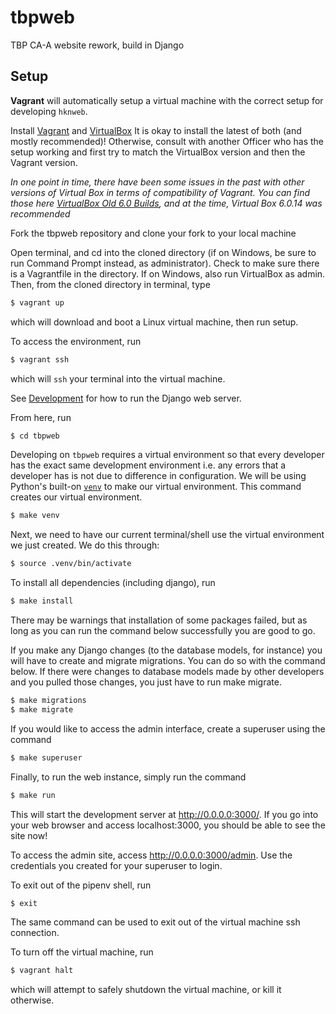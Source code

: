 # tbpweb
TBP CA-A website rework, build in Django

## Setup 

**Vagrant** will automatically setup a virtual machine with the correct
setup for developing `hknweb`.

Install [Vagrant](https://www.vagrantup.com/) and [VirtualBox](https://www.virtualbox.org/wiki/Downloads)
It is okay to install the latest of both (and mostly recommended)! Otherwise, consult with another Officer who has the setup working and first try to match the VirtualBox version and then the Vagrant version.

*In one point in time, there have been some issues in the past with other versions of Virtual Box in terms of compatibility of Vagrant.
You can find those here [VirtualBox Old 6.0 Builds](https://www.virtualbox.org/wiki/Download_Old_Builds_6_0), and at the time, Virtual Box 6.0.14 was recommended*

Fork the tbpweb repository and clone your fork to your local machine 

Open terminal, and cd into the cloned directory (if on Windows, be sure to run Command Prompt instead, as administrator). Check to make sure there is a Vagrantfile in the directory. If on Windows, also run VirtualBox as admin. Then, from the cloned directory in terminal, type

```sh
$ vagrant up
```

which will download and boot a Linux virtual machine, then run setup.

To access the environment, run

```sh
$ vagrant ssh
```

which will `ssh` your terminal into the virtual machine.

See [Development](#development) for how to run the Django web server.

From here, run

```sh
$ cd tbpweb
```

Developing on `tbpweb` requires a virtual environment so that every developer has the exact same development environment i.e. any errors that a developer has is not due to difference in configuration. We will be using Python's built-on [`venv`](https://docs.python.org/3/library/venv.html) to make our virtual environment. This command creates our virtual environment.

```sh
$ make venv
```

Next, we need to have our current terminal/shell use the virtual environment we just created. We do this through:

```sh
$ source .venv/bin/activate
```

To install all dependencies (including django), run

```sh
$ make install
```
There may be warnings that installation of some packages failed, but as long as you can run the command below successfully you are good to go.

If you make any Django changes (to the database models, for instance) you will have to create and migrate migrations. You can do so with the command below. If there were changes to database models made by other developers and you pulled those changes, you just have to run make migrate.
```sh
$ make migrations
$ make migrate
```

If you would like to access the admin interface, create a superuser using the command
```sh
$ make superuser
```

Finally, to run the web instance, simply run the command

```sh
$ make run
```
This will start the development server at http://0.0.0.0:3000/. If you go into your web browser and access localhost:3000, you should be able to see the site now!

To access the admin site, access http://0.0.0.0:3000/admin. Use the credentials you created for your superuser to login.

To exit out of the pipenv shell, run 

```sh
$ exit
```
The same command can be used to exit out of the virtual machine ssh connection.

To turn off the virtual machine, run

```sh
$ vagrant halt
```

which will attempt to safely shutdown the virtual machine, or kill it otherwise.


